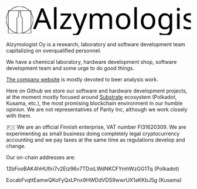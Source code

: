 ![Alzymologist Oy](namelogo.svg)

Alzymologist Oy is a research, laboratory and software development team capitalizing on overqualified personnel.

We have a chemical laboratory, hardware development shop, software development team and some urge to do good things.

[The company website](https://zymologia.fi) is mostly devoted to beer analysis work.

Here on Github we store our software and hardware development projects, at the moment mostly focused around [Substrate](https://substrate.io/) ecosystem (Polkadot, Kusama, etc.), the most promising blockchain environment in our humble opinion. We are not representatives of Parity Inc, although we work closely with them.

🇫🇮 We are an official Finnish enterprise, VAT number FI31620309. We are experimenting as small business doing completely legal cryptocurrency accounting and we pay taxes at the same time as regulations develop and change.

Our on-chain addresses are:

12bFooBAK4hHUfiri7v2Eiz96v7TDoiLWdNKCFYmhWzGG1Tq (Polkadot)

EocabFvqttEamwQKoFyQxLPnx9HWDdVDS9wwrUX1aKKbJ5g (Kusama)
